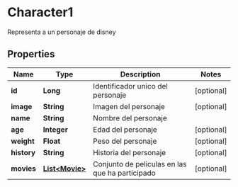 

# Character1

Representa a un personaje de disney
## Properties

Name | Type | Description | Notes
------------ | ------------- | ------------- | -------------
**id** | **Long** | Identificador unico del personaje |  [optional]
**image** | **String** | Imagen del personaje |  [optional]
**name** | **String** | Nombre del personaje | 
**age** | **Integer** | Edad del personaje |  [optional]
**weight** | **Float** | Peso del personaje |  [optional]
**history** | **String** | Historia del personaje |  [optional]
**movies** | [**List&lt;Movie&gt;**](Movie.md) | Conjunto de peliculas en las que ha participado |  [optional]



